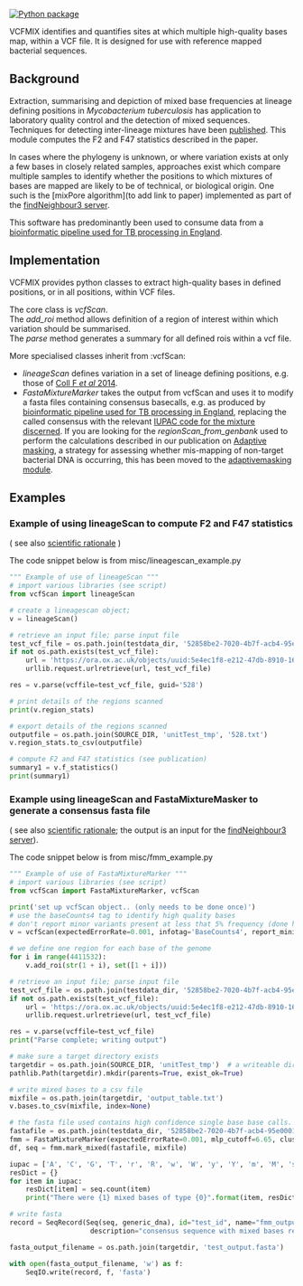 [![Python package](https://github.com/AlexOrlek/VCFMIX/actions/workflows/python_versions.yml/badge.svg)](https://github.com/AlexOrlek/VCFMIX/actions/workflows/python_versions.yml)

VCFMIX identifies and quantifies sites at which multiple high-quality bases map, within a VCF file. It is designed for use with reference mapped bacterial sequences.

## Background

Extraction, summarising and depiction of mixed base frequencies at lineage defining positions in *Mycobacterium tuberculosis* has application to laboratory quality control and the detection of mixed sequences.
Techniques for detecting inter-lineage mixtures have been [published](https://www.ncbi.nlm.nih.gov/pubmed/30209183). This module computes the F2 and F47 statistics described in the paper.

In cases where the phylogeny is unknown, or where variation exists at only a few bases in closely related samples, approaches exist which compare multiple samples to identify whether the positions to which mixtures of bases are mapped are likely to be of technical, or biological origin. One such is the [mixPore algorithm](to add link to paper) implemented as part of the [findNeighbour3 server](https://github.com/davidhwyllie/findNeighbour3).

This software has predominantly been used to consume data from a [bioinformatic pipeline used for TB processing in England](https://github.com/oxfordmmm/CompassCompact).

## Implementation

VCFMIX provides python classes to extract high-quality bases in defined positions, or in all positions, within VCF files.

The core class is *vcfScan*.    
The *add_roi* method allows definition of a region of interest within which variation should be summarised.  
The *parse* method generates a summary for all defined rois within a vcf file.

More specialised classes inherit from :vcfScan:
* *lineageScan* defines variation in a set of lineage defining positions, e.g. those of [Coll F *et al* 2014](https://www.ncbi.nlm.nih.gov/pubmed/25176035).
* *FastaMixtureMarker* takes the output from vcfScan and uses it to modify a fasta files containing consensus basecalls, e.g. as produced by [bioinformatic pipeline used for TB processing in England](https://github.com/oxfordmmm/CompassCompact), replacing the called consensus with the relevant [IUPAC code for the mixture discerned](https://www.bioinformatics.org/sms/iupac.html).
If you are looking for the *regionScan_from_genbank* used to perform the calculations described in our publication on [Adaptive masking](https://www.ncbi.nlm.nih.gov/pubmed/29875188), a strategy for assessing whether mis-mapping of non-target bacterial DNA is occurring, this has been moved to the [adaptivemasking module](https://github.com/davidhwyllie/adaptivemasking).

## Examples

### Example of using lineageScan to compute F2 and F47 statistics
( see also [scientific rationale](https://www.ncbi.nlm.nih.gov/pubmed/30209183) )

The code snippet below is from misc/lineagescan_example.py

```py
""" Example of use of lineageScan """
# import various libraries (see script)
from vcfScan import lineageScan

# create a lineagescan object;
v = lineageScan()

# retrieve an input file; parse input file
test_vcf_file = os.path.join(testdata_dir, '52858be2-7020-4b7f-acb4-95e00019a7d7_v3.vcf.gz')
if not os.path.exists(test_vcf_file):
    url = 'https://ora.ox.ac.uk/objects/uuid:5e4ec1f8-e212-47db-8910-161a303a0757/download_file?file_format=x-tar&safe_filename=52858be2-7020-4b7f-acb4-95e00019a7d7_v3.vcf.gz&type_of_work=Dataset'
    urllib.request.urlretrieve(url, test_vcf_file)

res = v.parse(vcffile=test_vcf_file, guid='528')

# print details of the regions scanned
print(v.region_stats)

# export details of the regions scanned
outputfile = os.path.join(SOURCE_DIR, 'unitTest_tmp', '528.txt')
v.region_stats.to_csv(outputfile)

# compute F2 and F47 statistics (see publication)
summary1 = v.f_statistics()
print(summary1)

```

### Example using lineageScan and FastaMixtureMasker to generate a consensus fasta file
( see also [scientific rationale]( http://biorxiv.org/cgi/content/short/681502v1); the output is an input for the [findNeighbour3 server](https://github.com/davidhwyllie/findNeighbour3)).

The code snippet below is from misc/fmm_example.py

```py
""" Example of use of FastaMixtureMarker """
# import various libraries (see script)
from vcfScan import FastaMixtureMarker, vcfScan

print('set up vcfScan object.. (only needs to be done once)')
# use the baseCounts4 tag to identify high quality bases
# don't report minor variants present at less that 5% frequency (done here simply to speed up computations)
v = vcfScan(expectedErrorRate=0.001, infotag='BaseCounts4', report_minimum_maf=0.05, compute_pvalue=False)

# we define one region for each base of the genome
for i in range(4411532):
    v.add_roi(str(1 + i), set([1 + i]))

# retrieve an input file; parse input file
test_vcf_file = os.path.join(testdata_dir, '52858be2-7020-4b7f-acb4-95e00019a7d7_v3.vcf.gz')
if not os.path.exists(test_vcf_file):
    url = 'https://ora.ox.ac.uk/objects/uuid:5e4ec1f8-e212-47db-8910-161a303a0757/download_file?file_format=x-tar&safe_filename=52858be2-7020-4b7f-acb4-95e00019a7d7_v3.vcf.gz&type_of_work=Dataset'
    urllib.request.urlretrieve(url, test_vcf_file)

res = v.parse(vcffile=test_vcf_file)
print("Parse complete; writing output")

# make sure a target directory exists
targetdir = os.path.join(SOURCE_DIR, 'unitTest_tmp')  # a writeable directory
pathlib.Path(targetdir).mkdir(parents=True, exist_ok=True)

# write mixed bases to a csv file
mixfile = os.path.join(targetdir, 'output_table.txt')
v.bases.to_csv(mixfile, index=None)

# the fasta file used contains high confidence single base base calls. Example is from PHE TB pipeline https://github.com/oxfordmmm/CompassCompact
fastafile = os.path.join(testdata_dir, '52858be2-7020-4b7f-acb4-95e00019a7d7_v3.fasta')
fmm = FastaMixtureMarker(expectedErrorRate=0.001, mlp_cutoff=6.65, clustering_cutoff=10, min_maf=0)
df, seq = fmm.mark_mixed(fastafile, mixfile)

iupac = ['A', 'C', 'G', 'T', 'r', 'R', 'w', 'W', 'y', 'Y', 'm', 'M', 's', 'S', 'k', 'K']
resDict = {}
for item in iupac:
    resDict[item] = seq.count(item)
    print("There were {1} mixed bases of type {0}".format(item, resDict[item]))

# write fasta
record = SeqRecord(Seq(seq, generic_dna), id="test_id", name="fmm_output_test",
                    description="consensus sequence with mixed bases recorded as iupac codes")

fasta_output_filename = os.path.join(targetdir, 'test_output.fasta')

with open(fasta_output_filename, 'w') as f:
    SeqIO.write(record, f, 'fasta')

```
